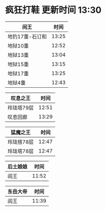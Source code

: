 # 疯狂打鞋 更新时间 13:30

| 间王   | 时间    |
|--------|-------|
| 地钓17重-石订和 | 13:25 |
| 地狱10重 | 12:52 |
| 地狱13重 | 13:04 |
| 地狱15重 | 13:15 |
| 地狱17重 | 13:25 |
| 地狱4重 | 12:43 |

| 叹息之王   | 时间    |
|--------|-------|
| 玲珑塔79层 | 12:51 |
| 叹息回廊 | 13:29 |

| 猛魔之王   | 时间    |
|--------|-------|
| 玲珑搭78层 | 12:47 |
| 玲珑塔78层 | 12:47 |

| 后土娘娘   | 时间    |
|--------|-------|
| 阎王 | 11:52 |

| 东岳大帝   | 时间    |
|--------|-------|
| 阎王 | 11:39 |
